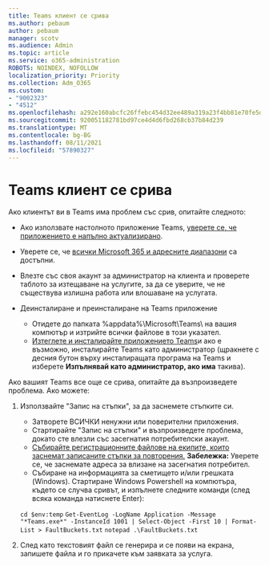 ```yaml
---
title: Teams клиент се срива
ms.author: pebaum
author: pebaum
manager: scotv
ms.audience: Admin
ms.topic: article
ms.service: o365-administration
ROBOTS: NOINDEX, NOFOLLOW
localization_priority: Priority
ms.collection: Adm_O365
ms.custom:
- "9002323"
- "4512"
ms.openlocfilehash: a292e160abcfc26ffebc454d32ee489a319a23f4bb81e70fe5dbe72bfd0b8b81
ms.sourcegitcommit: 920051182781bd97ce4d4d6fbd268cb37b84d239
ms.translationtype: MT
ms.contentlocale: bg-BG
ms.lasthandoff: 08/11/2021
ms.locfileid: "57890327"
---
```

# <a name="teams-client-crashing"></a>Teams клиент се срива

Ако клиентът ви в Teams има проблем със срив, опитайте следното:

- Ако използвате настолното приложение Teams, [уверете се, че приложението е напълно актуализирано](https://support.office.com/article/Update-Microsoft-Teams-535a8e4b-45f0-4f6c-8b3d-91bca7a51db1).

- Уверете се, че [всички Microsoft 365 и адресните диапазони](https://docs.microsoft.com/microsoftteams/connectivity-issues) са достъпни.

- Влезте със своя акаунт за администратор [](https://docs.microsoft.com/office365/enterprise/view-service-health) на клиента и проверете таблото за изтещаване на услугите, за да се уверите, че не съществува излишна работа или влошаване на услугата.

- Деинсталиране и преинсталиране на Teams приложение
    - Отидете до папката %appdata%\Microsoft\Teams\ на вашия компютър и изтрийте всички файлове в този указател.
    - [Изтеглете и инсталирайте приложението Teams](https://www.microsoft.com/microsoft-teams/download-app)и ако е възможно, инсталирайте Teams като администратор (щракнете с десния бутон върху инсталиращата програма на Teams и изберете **Изпълнявай като администратор, ако има** такива).

Ако вашият Teams все още се срива, опитайте да възпроизведете проблема. Ако можете:

1. Използвайте "Запис на стъпки", за да заснемете стъпките си.
    - Затворете ВСИЧКИ ненужни или поверителни приложения.
    - Стартирайте "Запис на стъпки" и възпроизведете проблема, докато сте влезли със засегнатия потребителски акаунт.
    - [Събирайте регистрационните файлове на екипите, които заснемат записаните стъпки за повторения.](https://docs.microsoft.com/microsoftteams/log-files) **Забележка:** Уверете се, че заснемате адреса за влизане на засегнатия потребител.
    - Събиране на информацията за сметището и/или грешката (Windows). Стартиране Windows Powershell на компютъра, където се случва сривът, и изпълнете следните команди (след всяка команда натиснете Enter):

    `cd $env:temp` `Get-EventLog -LogName Application -Message "*Teams.exe*" -InstanceId 1001 | Select-Object -First 10 | Format-List > FaultBuckets.txt`
    `notepad .\FaultBuckets.txt`
    
2. След като текстовият файл се генерира и се появи на екрана, запишете файла и го прикачете към заявката за услуга. 

